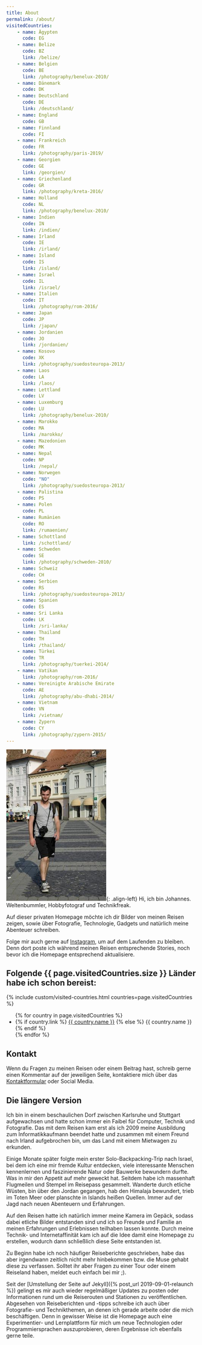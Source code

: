 ```yaml
---
title: About
permalink: /about/
visitedCountries:
    - name: Ägypten
      code: EG
    - name: Belize
      code: BZ
      link: /belize/
    - name: Belgien
      code: BE
      link: /photography/benelux-2010/
    - name: Dänemark
      code: DK
    - name: Deutschland
      code: DE
      link: /deutschland/
    - name: England
      code: GB
    - name: Finnland
      code: FI
    - name: Frankreich
      code: FR
      link: /photography/paris-2019/
    - name: Georgien
      code: GE
      link: /georgien/
    - name: Griechenland
      code: GR
      link: /photography/kreta-2016/
    - name: Holland
      code: NL
      link: /photography/benelux-2010/
    - name: Indien
      code: IN
      link: /indien/
    - name: Irland
      code: IE
      link: /irland/
    - name: Island
      code: IS
      link: /island/
    - name: Israel
      code: IL
      link: /israel/
    - name: Italien
      code: IT
      link: /photography/rom-2016/
    - name: Japan
      code: JP
      link: /japan/
    - name: Jordanien
      code: JO
      link: /jordanien/
    - name: Kosovo
      code: XK
      link: /photography/suedosteuropa-2013/
    - name: Laos
      code: LA
      link: /laos/
    - name: Lettland
      code: LV
    - name: Luxemburg
      code: LU
      link: /photography/benelux-2010/
    - name: Marokko
      code: MA
      link: /marokko/
    - name: Mazedonien
      code: MK
    - name: Nepal
      code: NP
      link: /nepal/
    - name: Norwegen
      code: "NO"
      link: /photography/suedosteuropa-2013/
    - name: Palistina
      code: PS
    - name: Polen
      code: PL
    - name: Rumänien
      code: RO
      link: /rumaenien/
    - name: Schottland
      link: /schottland/
    - name: Schweden
      code: SE
      link: /photography/schweden-2010/
    - name: Schweiz
      code: CH
    - name: Serbien
      code: RS
      link: /photography/suedosteuropa-2013/
    - name: Spanien
      code: ES
    - name: Sri Lanka
      code: LK
      link: /sri-lanka/
    - name: Thailand
      code: TH
      link: /thailand/
    - name: Türkei
      code: TR
      link: /photography/tuerkei-2014/
    - name: Vatikan
      link: /photography/rom-2016/
    - name: Vereinigte Arabische Emirate
      code: AE
      link: /photography/abu-dhabi-2014/
    - name: Vietnam
      code: VN
      link: /vietnam/
    - name: Zypern
      code: CY
      link: /photography/zypern-2015/
---
```


![image-left](/thumbnails/photography/2013_08_rumaenien/2013-08-17_Rumaenien_mit_Johannes_032-678x1024.jpg){: .align-left}
Hi, ich bin Johannes. Weltenbummler, Hobbyfotograf und Technikfreak.

Auf dieser privaten Homepage möchte ich dir Bilder von meinen Reisen zeigen, sowie über Fotografie, 
Technologie, Gadgets und natürlich meine Abenteuer schreiben.

Folge mir auch gerne auf [Instagram](https://www.instagram.com/gamue16/), um auf dem Laufenden zu bleiben. 
Denn dort poste ich während meinen Reisen entsprechende Stories, noch bevor ich die Homepage entsprechend aktualisiere.

## Folgende {{ page.visitedCountries.size }} Länder habe ich schon bereist:

{% include custom/visited-countries.html countries=page.visitedCountries %}

<ul class="countries">
{% for country in page.visitedCountries %}
    <li>
    {% if country.link %}
    <a href="{{ country.link }}">{{ country.name }}</a>
    {% else %}
    {{ country.name }}
    {% endif %}
    </li>
{% endfor %}
</ul>

## Kontakt

Wenn du Fragen zu meinen Reisen oder einem Beitrag hast, schreib gerne einen Kommentar auf der jeweiligen Seite, 
kontaktiere mich über das [Kontaktformular](/contact/) oder Social Media.

## Die längere Version

Ich bin in einem beschaulichen Dorf zwischen Karlsruhe und Stuttgart aufgewachsen und hatte schon immer 
ein Faibel für Computer, Technik und Fotografie. Das mit dem Reisen kam erst als ich 2009 meine 
Ausbildung zum Informatikkaufmann beendet hatte und zusammen mit einem Freund nach Irland aufgebrochen bin, 
um das Land mit einem Mietwagen zu erkunden.

Einige Monate später folgte mein erster Solo-Backpacking-Trip nach Israel, bei dem ich eine mir fremde Kultur entdecken, 
viele interessante Menschen kennenlernen und faszinierende Natur oder Bauwerke bewundern durfte. 
Was in mir den Appetit auf mehr geweckt hat. Seitdem habe ich massenhaft Flugmeilen und Stempel im Reisepass gesammelt. 
Wanderte durch etliche Wüsten, bin über den Jordan gegangen, hab den Himalaja bewundert, 
trieb im Toten Meer oder planschte in Islands heißen Quellen. Immer auf der Jagd nach neuen Abenteuern und Erfahrungen.

Auf den Reisen hatte ich natürlich immer meine Kamera im Gepäck, sodass dabei etliche Bilder entstanden sind und 
ich so Freunde und Familie an meinen Erfahrungen und Erlebnissen teilhaben lassen konnte. 
Durch meine Technik- und Internetaffinität kam ich auf die Idee damit eine Homepage zu erstellen, wodurch dann schließlich diese Seite entstanden ist. 

Zu Beginn habe ich noch häufiger Reiseberichte geschrieben, habe das aber irgendwann zeitlich nicht mehr hinbekommen bzw. 
die Muse gehabt diese zu verfassen. Solltet ihr aber Fragen zu einer Tour oder einem Reiseland haben, 
meldet euch einfach bei mir ;). 

Seit der [Umstellung der Seite auf Jekyll]({% post_url 2019-09-01-relaunch %}) gelingt es mir auch wieder regelmäßiger Updates zu posten 
oder Informationen rund um die Reiserouten und Stationen zu veröffentlichen. 
Abgesehen von Reiseberichten und -tipps schreibe ich auch über Fotografie- und Technikthemen, 
an denen ich gerade arbeite oder die mich beschäftigen. Denn in gewisser Weise ist die Homepage auch eine Experimentier- 
und Lernplattform für mich um neue Technologien oder Programmiersprachen auszuprobieren, deren Ergebnisse ich ebenfalls gerne teile.
